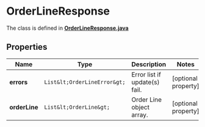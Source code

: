 

# OrderLineResponse

The class is defined in **[OrderLineResponse.java](../../src/main/java/org/openapitools/model/OrderLineResponse.java)**

## Properties

Name | Type | Description | Notes
------------ | ------------- | ------------- | -------------
**errors** | `List&lt;OrderLineError&gt;` | Error list if update(s) fail. |  [optional property]
**orderLine** | `List&lt;OrderLine&gt;` | Order Line object array. |  [optional property]




